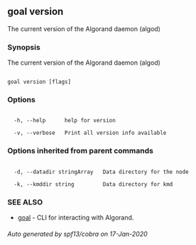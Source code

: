 ## goal version



The current version of the Algorand daemon (algod)



### Synopsis



The current version of the Algorand daemon (algod)



```

goal version [flags]

```



### Options



```

  -h, --help      help for version

  -v, --verbose   Print all version info available

```



### Options inherited from parent commands



```

  -d, --datadir stringArray   Data directory for the node

  -k, --kmddir string         Data directory for kmd

```



### SEE ALSO



* [goal](goal.md)	 - CLI for interacting with Algorand.


###### Auto generated by spf13/cobra on 17-Jan-2020

